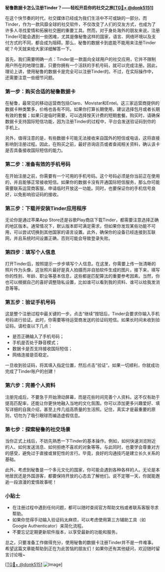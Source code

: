 **秘鲁数据卡怎么注册Tinder？——轻松开启你的社交之旅[[TG💪+ @donk5151](https://t.me/s/donk5151)]**

在这个快节奏的时代，社交媒体已经成为我们生活中不可或缺的一部分。而Tinder，作为一款风靡全球的社交软件，不仅改变了人们的交友方式，也成为了许多人寻找爱情和拓展社交圈的重要工具。然而，对于身处海外的朋友来说，注册Tinder可能会遇到一些困难，尤其是像秘鲁这样的国家，语言、网络环境以及支付方式的不同，都会成为阻碍。那么，秘鲁的数据卡到底能不能用来注册Tinder呢？今天就来给大家详细解答一下。

首先，我们需要明确一点：Tinder是一款面向全球用户的社交应用，它并不限制用户所在的地理位置，只要你拥有一个活跃的手机号码，就可以完成注册。因此，理论上讲，使用秘鲁的数据卡是完全可以注册Tinder的。不过，在实际操作中，还需要注意一些细节问题。

### **第一步：购买合适的秘鲁数据卡**
在秘鲁，最常见的移动运营商包括Claro、Movistar和Entel。这三家运营商提供的数据卡种类繁多，价格也各有不同。如果你打算长期使用，建议选择包月或者长期有效的套餐；如果只是临时需要，可以选择按天计费的短期套餐。购买时，请确保数据卡支持国际短信功能，因为注册Tinder的过程中，平台会发送验证码到你的手机上。

另外，值得注意的是，有些数据卡可能无法接收来自国外的短信或电话，这将直接影响到注册过程。因此，在购买之前，最好咨询店员或者查阅相关资料，确认该卡是否具备接收国际短信的能力。

### **第二步：准备有效的手机号码**
在开始注册之前，你需要有一个可用的手机号码。这个号码必须是你当前正在使用的，并且能够正常接收短信。如果你的数据卡没有开通国际短信服务，那么你可能需要联系运营商客服，申请临时开放这一功能。同时，也要保证你的手机信号良好，以免影响验证码的接收。

### **第三步：下载并安装Tinder应用程序**
无论你是通过苹果App Store还是谷歌Play商店下载Tinder，都需要注意选择正确的地区版本。通常情况下，默认版本即可满足需求，但如果你发现某些功能不可用，可以尝试切换到其他国家的语言设置。此外，确保你的设备已经连接到互联网，并且系统时间设置正确，否则可能会导致登录失败。

### **第四步：填写个人信息**
打开Tinder后，按照提示一步步填写个人信息。在这里，你需要上传一张清晰的照片作为头像，这张照片最好是真人拍摄而非自拍软件生成的图片。接下来，填写你的性别、年龄、职业等基本信息，这些都是匹配算法的重要参考因素。当然，你也可以根据自己的喜好调整隐私设置，比如谁可以看到我的资料、谁可以给我发消息等等。

### **第五步：验证手机号码**
这是整个注册过程中最关键的一步。点击“继续”按钮后，Tinder会要求你输入手机号码进行验证。此时，你需要等待运营商发送的验证码短信。如果长时间未收到验证码，请检查以下几点：
- 是否正确输入了手机号码；
- 手机是否处于静音模式；
- 数据卡是否支持接收国际短信；
- 网络连接是否稳定。

一旦收到验证码，将其填入指定位置，然后点击“验证”。如果一切顺利，你就成功完成了Tinder账户的创建！

### **第六步：完善个人资料**
注册完成后，不要急于开始滑动屏幕，而是花些时间完善个人资料。这不仅有助于提高匹配率，还能让你更快地融入当地的文化氛围。你可以添加更多兴趣爱好、填写详细的自我介绍，甚至上传几组高质量的生活照。记住，真实才是最重要的原则，切勿为了吸引眼球而编造虚假信息。

### **第七步：探索秘鲁的社交场景**
当你正式上线后，不妨先熟悉一下Tinder的基本操作。例如，如何快速浏览附近的人、如何发送消息、如何拒绝不喜欢的对象等等。与此同时，也要学会尊重对方的感受，避免过于直接或冒犯性的言行。毕竟，良好的沟通技巧是建立长久关系的基础。

此外，考虑到秘鲁是一个多元文化的国家，你可能会遇到各种各样的人。无论是本地居民还是外国游客，都要保持开放的心态去了解他们。说不定哪一天，你就能邂逅一段浪漫的爱情故事呢！

### **小贴士**
- 在注册过程中遇到任何问题，都可以随时查阅官方帮助文档或者联系客服寻求帮助。
- 如果你觉得手动输入验证码太麻烦，可以考虑使用第三方辅助工具（如Google Authenticator）来简化流程。
- 不要忘记定期更新软件版本，以享受最新的功能和服务。

总之，只要准备工作做得充分，使用秘鲁的数据卡注册Tinder并不是一件难事。希望这篇文章能帮助到正在为此苦恼的朋友们！如果你还有其他疑问，欢迎随时留言讨论哦~

[[TG💪+ @donk5151](https://t.me/s/donk5151) ![Image](https://i.postimg.cc/rwNCRYN7/Snipaste-2025-04-30-17-27-05.png)]